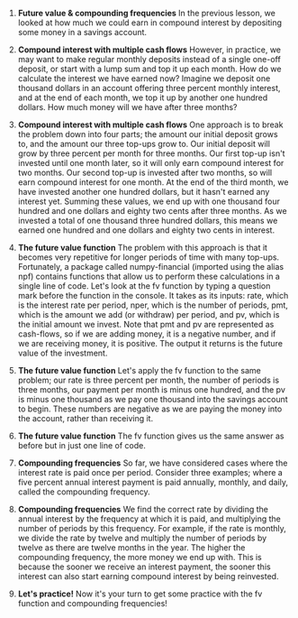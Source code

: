 1. **Future value & compounding frequencies**
In the previous lesson, we looked at how much we could earn in compound interest by depositing some money in a savings account.

2. **Compound interest with multiple cash flows**
However, in practice, we may want to make regular monthly deposits instead of a single one-off deposit, or start with a lump sum and top it up each month. How do we calculate the interest we have earned now? Imagine we deposit one thousand dollars in an account offering three percent monthly interest, and at the end of each month, we top it up by another one hundred dollars. How much money will we have after three months?

3. **Compound interest with multiple cash flows**
One approach is to break the problem down into four parts; the amount our initial deposit grows to, and the amount our three top-ups grow to. Our initial deposit will grow by three percent per month for three months. Our first top-up isn't invested until one month later, so it will only earn compound interest for two months. Our second top-up is invested after two months, so will earn compound interest for one month. At the end of the third month, we have invested another one hundred dollars, but it hasn't earned any interest yet. Summing these values, we end up with one thousand four hundred and one dollars and eighty two cents after three months. As we invested a total of one thousand three hundred dollars, this means we earned one hundred and one dollars and eighty two cents in interest.

4. **The future value function**
The problem with this approach is that it becomes very repetitive for longer periods of time with many top-ups. Fortunately, a package called numpy-financial (imported using the alias npf) contains functions that allow us to perform these calculations in a single line of code. Let's look at the fv function by typing a question mark before the function in the console. It takes as its inputs: rate, which is the interest rate per period, nper, which is the number of periods, pmt, which is the amount we add (or withdraw) per period, and pv, which is the initial amount we invest. Note that pmt and pv are represented as cash-flows, so if we are adding money, it is a negative number, and if we are receiving money, it is positive. The output it returns is the future value of the investment.

5. **The future value function**
Let's apply the fv function to the same problem; our rate is three percent per month, the number of periods is three months, our payment per month is minus one hundred, and the pv is minus one thousand as we pay one thousand into the savings account to begin. These numbers are negative as we are paying the money into the account, rather than receiving it.

6. **The future value function**
The fv function gives us the same answer as before but in just one line of code.

7. **Compounding frequencies**
So far, we have considered cases where the interest rate is paid once per period. Consider three examples; where a five percent annual interest payment is paid annually, monthly, and daily, called the compounding frequency.

8. **Compounding frequencies**
We find the correct rate by dividing the annual interest by the frequency at which it is paid, and multiplying the number of periods by this frequency. For example, if the rate is monthly, we divide the rate by twelve and multiply the number of periods by twelve as there are twelve months in the year. The higher the compounding frequency, the more money we end up with. This is because the sooner we receive an interest payment, the sooner this interest can also start earning compound interest by being reinvested.

9. **Let's practice!**
Now it's your turn to get some practice with the fv function and compounding frequencies!